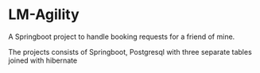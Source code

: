 # LM-Agility

A Springboot project to handle booking requests for a friend of mine.

The projects consists of Springboot, Postgresql with three separate tables joined with hibernate

